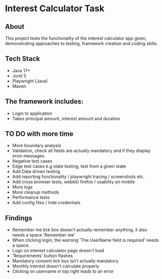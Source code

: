 # Interest Calculator Task

## About
This project tests the functionality of the interest calculator app given, demonstrating approaches to testing, framework creation and coding skills.
## Tech Stack 
- Java 17+
- Junit 5
- Playwright (Java)
- Maven

## The framework includes: 
- Login to application
- Takes principal amount, interest amount and duration


## TO DO with more time
- More boundary analysis 
- Validation, check all fields are actually mandatory and if they display error messages. 
- Negative test cases
- Edge test cases e.g state testing, test from a given state
- Add Data driven testing 
- Add reporting functionality / playwright tracing / screenshots etc.
- Add cross browser tests, webkit/ firefox / usability on mobile
- More logs
- More cleanup methods
- Performance tests
- Add config files / hide credentials

## Findings
- Remember me tick box doesn't actually remember anything, it also needs a space 'Remember me'
- When clicking login, the warning 'The UserName field is required' needs a space.
- Logo on interest calculator page doesn't load
- 'Requirements' button flashes
- Mandatory consent tick box isn't actually mandatory
- Monthly interest doesn't calculate properly
- Clicking on username in top right leads to an error
